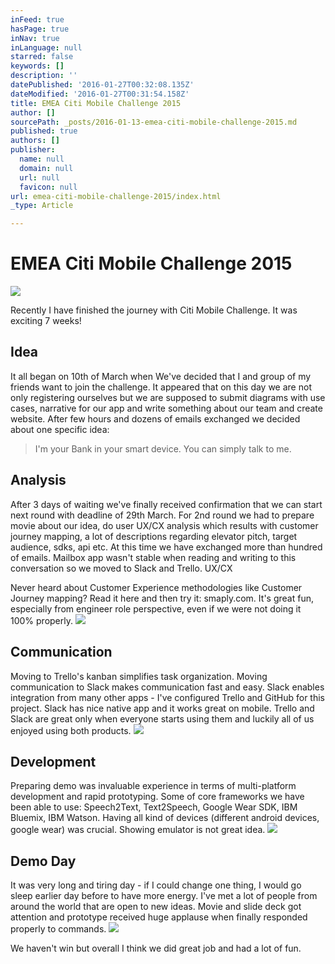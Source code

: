 ```yaml
---
inFeed: true
hasPage: true
inNav: true
inLanguage: null
starred: false
keywords: []
description: ''
datePublished: '2016-01-27T00:32:08.135Z'
dateModified: '2016-01-27T00:31:54.158Z'
title: EMEA Citi Mobile Challenge 2015
author: []
sourcePath: _posts/2016-01-13-emea-citi-mobile-challenge-2015.md
published: true
authors: []
publisher:
  name: null
  domain: null
  url: null
  favicon: null
url: emea-citi-mobile-challenge-2015/index.html
_type: Article

---
```

# EMEA Citi Mobile Challenge 2015
![](https://the-grid-user-content.s3-us-west-2.amazonaws.com/116bc2c4-0fdf-4cc2-919d-76794a072267.jpg)

Recently I have finished the journey with Citi Mobile Challenge. It was exciting 7 weeks! 

## Idea

It all began on 10th of March when We've decided that I and group of my friends want to join the challenge.
It appeared that on this day we are not only registering ourselves but we are supposed to submit diagrams with use cases, narrative for our app and write something about our team and create website. After few hours and dozens of emails exchanged we decided about one specific idea:

> I'm your Bank in your smart device. You can simply talk to me.

## Analysis

After 3 days of waiting we've finally received confirmation that we can start next round with deadline of 29th March.
For 2nd round we had to prepare movie about our idea, do user UX/CX analysis which results with customer journey mapping, a lot of descriptions regarding elevator pitch, target audience, sdks, api etc. At this time we have exchanged more than hundred of emails. Mailbox app wasn't stable when reading and writing to this conversation so we moved to Slack and Trello.
UX/CX

Never heard about Customer Experience methodologies like Customer Journey mapping? Read it here and then try it: smaply.com. It's great fun, especially from engineer role perspective, even if we were not doing it 100% properly.
![](https://the-grid-user-content.s3-us-west-2.amazonaws.com/1769b8d4-7311-4075-9644-f820634a7c76.jpg)

## Communication

Moving to Trello's kanban simplifies task organization. Moving communication to Slack makes communication fast and easy. Slack enables integration from many other apps - I've configured Trello and GitHub for this project. Slack has nice native app and it works great on mobile. Trello and Slack are great only when everyone starts using them and luckily all of us enjoyed using both products.
![](https://the-grid-user-content.s3-us-west-2.amazonaws.com/f30ff9f9-2879-4b98-b5c0-d761aa84e44a.jpg)

## Development

Preparing demo was invaluable experience in terms of multi-platform development and rapid prototyping. Some of core frameworks we have been able to use: Speech2Text, Text2Speech, Google Wear SDK, IBM Bluemix, IBM Watson. Having all kind of devices (different android devices, google wear) was crucial. Showing emulator is not great idea.
![](https://the-grid-user-content.s3-us-west-2.amazonaws.com/33a4784f-cbb2-431e-8b9e-00431ecb3158.jpg)

## Demo Day

It was very long and tiring day - if I could change one thing, I would go sleep earlier day before to have more energy. I've met a lot of people from around the world that are open to new ideas. Movie and slide deck got attention and prototype received huge applause when finally responded properly to commands.
![](https://the-grid-user-content.s3-us-west-2.amazonaws.com/ac6e5a54-7149-490b-8ccc-4764f9c20335.jpg)

We haven't win but overall I think we did great job and had a lot of fun.